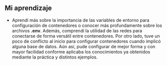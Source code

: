 ## Mi aprendizaje 
* Aprendí más sobre la importancia de las variables de entorno para configuración de contenedores o conocer más profundamente sobre los archivos **.env**. Además, comprendí la utilidad de las redes para conectarse de forma versátil entre contenedores. Por otro lado, tuve un poco de conflicto al inicio para configurar contenedores cuando implicó alguna base de datos. Aún así, pude configurar de mejor forma y con mayor facilidad conforme aplicaba los conocimientos ya obtenidos mediante la práctica y distintos ejemplos.
